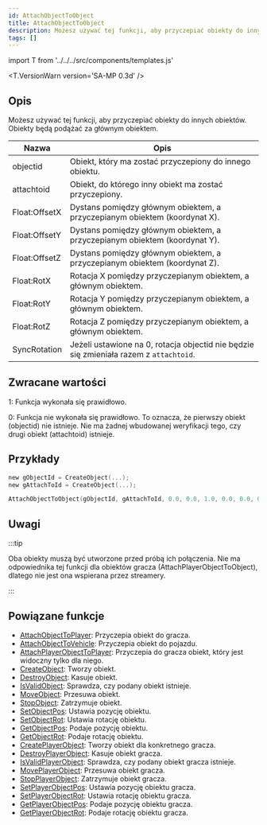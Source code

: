 ```yaml
---
id: AttachObjectToObject
title: AttachObjectToObject
description: Możesz używać tej funkcji, aby przyczepiać obiekty do innych obiektów. Obiekty będą podążać za głównym obiektem.
tags: []
---
```


import T from '../../../src/components/templates.js'

<T.VersionWarn version='SA-MP 0.3d' />

## Opis

Możesz używać tej funkcji, aby przyczepiać obiekty do innych obiektów. Obiekty będą podążać za głównym obiektem.

| Nazwa         | Opis                                                                                   |
| ------------- | -------------------------------------------------------------------------------------- |
| objectid      | Obiekt, który ma zostać przyczepiony do innego obiektu.                                |
| attachtoid    | Obiekt, do którego inny obiekt ma zostać przyczepiony.                                 |
| Float:OffsetX | Dystans pomiędzy głównym obiektem, a przyczepianym obiektem (koordynat X).             |
| Float:OffsetY | Dystans pomiędzy głównym obiektem, a przyczepianym obiektem (koordynat Y).             |
| Float:OffsetZ | Dystans pomiędzy głównym obiektem, a przyczepianym obiektem (koordynat Z).             |
| Float:RotX    | Rotacja X pomiędzy przyczepianym obiektem, a głównym obiektem.                         |
| Float:RotY    | Rotacja Y pomiędzy przyczepianym obiektem, a głównym obiektem.                         |
| Float:RotZ    | Rotacja Z pomiędzy przyczepianym obiektem, a głównym obiektem.                         |
| SyncRotation  | Jeżeli ustawione na 0, rotacja objectid nie będzie się zmieniała razem z `attachtoid`. |

## Zwracane wartości

1: Funkcja wykonała się prawidłowo.

0: Funkcja nie wykonała się prawidłowo. To oznacza, że pierwszy obiekt (objectid) nie istnieje. Nie ma żadnej wbudowanej weryfikacji tego, czy drugi obiekt (attachtoid) istnieje.

## Przykłady

```c
new gObjectId = CreateObject(...);
new gAttachToId = CreateObject(...);

AttachObjectToObject(gObjectId, gAttachToId, 0.0, 0.0, 1.0, 0.0, 0.0, 0.0, 1);
```

## Uwagi

:::tip

Oba obiekty muszą być utworzone przed próbą ich połączenia. Nie ma odpowiednika tej funkcji dla obiektów gracza (AttachPlayerObjectToObject), dlatego nie jest ona wspierana przez streamery.

:::

## Powiązane funkcje

- [AttachObjectToPlayer](AttachObjectToPlayer.md): Przyczepia obiekt do gracza.
- [AttachObjectToVehicle](AttachObjectToVehicle.md): Przyczepia obiekt do pojazdu.
- [AttachPlayerObjectToPlayer](AttachPlayerObjectToPlayer.md): Przyczepia do gracza obiekt, który jest widoczny tylko dla niego.
- [CreateObject](CreateObject.md): Tworzy obiekt.
- [DestroyObject](DestroyObject.md): Kasuje obiekt.
- [IsValidObject](IsValidObject.md): Sprawdza, czy podany obiekt istnieje.
- [MoveObject](MoveObject.md): Przesuwa obiekt.
- [StopObject](StopObject.md): Zatrzymuje obiekt.
- [SetObjectPos](SetObjectPos.md): Ustawia pozycję obiektu.
- [SetObjectRot](SetObjectRot.md): Ustawia rotację obiektu.
- [GetObjectPos](GetObjectPos.md): Podaje pozycję obiektu.
- [GetObjectRot](GetObjectRot.md): Podaje rotację obiektu.
- [CreatePlayerObject](CreatePlayerObject.md): Tworzy obiekt dla konkretnego gracza.
- [DestroyPlayerObject](DestroyPlayerObject.md): Kasuje obiekt gracza.
- [IsValidPlayerObject](IsValidPlayerObject.md): Sprawdza, czy podany obiekt gracza istnieje.
- [MovePlayerObject](MovePlayerObject.md): Przesuwa obiekt gracza.
- [StopPlayerObject](StopPlayerObject.md): Zatrzymuje obiekt gracza.
- [SetPlayerObjectPos](SetPlayerObjectPos.md): Ustawia pozycję obiektu gracza.
- [SetPlayerObjectRot](SetPlayerObjectRot.md): Ustawia rotację obiektu gracza.
- [GetPlayerObjectPos](GetPlayerObjectPos.md): Podaje pozycję obiektu gracza.
- [GetPlayerObjectRot](GetPlayerObjectRot.md): Podaje rotację obiektu gracza.
